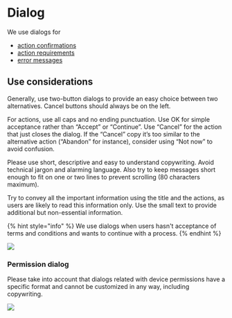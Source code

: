 # Dialog

We use dialogs for

* [action confirmations](../../feedback-scenarios/action-confirmation.md)
* [action requirements](../../feedback-scenarios/action-requirement.md)
* [error messages](../../feedback-scenarios/error-scenario.md)

## Use considerations

Generally, use two-button dialogs to provide an easy choice between two alternatives. Cancel buttons should always be on the left. 

For actions, use all caps and no ending punctuation. Use OK for simple acceptance rather than “Accept” or “Continue”. Use “Cancel” for the action that just closes the dialog. If the “Cancel” copy it’s too similar to the alternative action \(“Abandon” for instance\), consider using “Not now” to avoid confusion.

Please use short, descriptive and easy to understand copywriting. Avoid technical jargon and alarming language. Also try to keep messages short enough to fit on one or two lines to prevent scrolling \(80 characters maximum\).

Try to convey all the important information using the title and the actions, as users are likely to read this information only. Use the small text to provide additional but non-essential information.

{% hint style="info" %}
We use dialogs when users hasn't acceptance of terms and conditions and wants to continue with a process.
{% endhint %}

![](../../img/android_dialog.jpg)

### Permission dialog

Please take into account that dialogs related with device permissions have a specific format and cannot be customized in any way, including copywriting.

![](../../img/android_dialog-permission.jpg)


